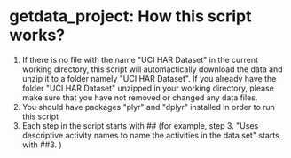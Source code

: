 # getdata_project: How this script works?

1. If there is no file with the name "UCI HAR Dataset" in the current working directory, this script will automactically download the data and unzip it to a folder namely "UCI HAR Dataset". If you already have the folder "UCI HAR Dataset" unzipped in your working directory, please make sure that you have not removed or changed any data files.
2. You should have packages "plyr" and "dplyr" installed in order to run this script
3. Each step in the script starts with ## (for example, step 3. "Uses descriptive activity names to name the activities in the data set" starts with ##3. )

